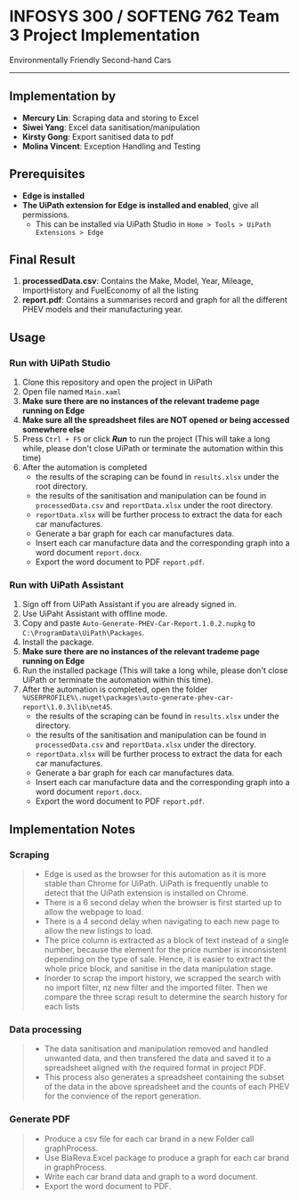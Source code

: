 # INFOSYS 300 / SOFTENG 762 Team 3 Project Implementation

Environmentally Friendly Second-hand Cars

---

## Implementation by

* **Mercury Lin**: Scraping data and storing to Excel
* **Siwei Yang**: Excel data sanitisation/manipulation
* **Kirsty Gong**: Export sanitised data to pdf
* **Molina Vincent**: Exception Handling and Testing

## Prerequisites

* **Edge is installed**
* **The UiPath extension for Edge is installed and enabled**, give all permissions.
  * This can be installed via UiPath Studio in `Home > Tools > UiPath Extensions > Edge`

## Final Result

1. **processedData.csv**: Contains the Make, Model, Year, Mileage, ImportHistory and FuelEconomy of all the listing
2. **report.pdf**: Contains a summarises record and graph for all the different PHEV models and their manufacturing year.  

## Usage

### Run with UiPath Studio

1. Clone this repository and open the project in UiPath
2. Open file named `Main.xaml`
3. **Make sure there are no instances of the relevant trademe page running on Edge**
4. **Make sure all the spreadsheet files are NOT opened or being accessed somewhere else**
5. Press `Ctrl + F5` or click **_Run_** to run the project (This will take a long while, please don't close UiPath or terminate the automation within this time)
6. After the automation is completed
    * the results of the scraping can be found in `results.xlsx` under the root directory.
    * the results of the sanitisation and manipulation can be found in `processedData.csv` and `reportData.xlsx` under the root directory.
    * `reportData.xlsx` will be further process to extract the data for each car manufactures.
    * Generate a bar graph for each car manufactures data.
    * Insert each car manufacture data and the corresponding graph into a word document `report.docx`.
    * Export the word document to PDF `report.pdf`.

### Run with UiPath Assistant

1. Sign off from UiPath Assistant if you are already signed in.
2. Use UiPaht Assistant with offline mode.
3. Copy and paste `Auto-Generate-PHEV-Car-Report.1.0.2.nupkg` to `C:\ProgramData\UiPath\Packages`.
4. Install the package.
5. **Make sure there are no instances of the relevant trademe page running on Edge**
6. Run the installed package (This will take a long while, please don't close UiPath or terminate the automation within this time).
7. After the automation is completed, open the folder `%USERPROFILE%\.nuget\packages\auto-generate-phev-car-report\1.0.3\lib\net45`.
    * the results of the scraping can be found in `results.xlsx` under the directory.
    * the results of the sanitisation and manipulation can be found in `processedData.csv` and `reportData.xlsx` under the directory.
    * `reportData.xlsx` will be further process to extract the data for each car manufactures.
    * Generate a bar graph for each car manufactures data.
    * Insert each car manufacture data and the corresponding graph into a word document `report.docx`.
    * Export the word document to PDF `report.pdf`.

## Implementation Notes

### Scraping

> * Edge is used as the browser for this automation as it is more stable than Chrome for UiPath. UiPath is frequently unable to detect that the UiPath extension is installed on Chrome.
> * There is a 6 second delay when the browser is first started up to allow the webpage to load.
> * There is a 4 second delay when navigating to each new page to allow the new listings to load.
> * The price column is extracted as a block of text instead of a single number, because the element for the price number is inconsistent depending on the type of sale. Hence, it is easier to extract the whole price block, and sanitise in the data manipulation stage.
> * Inorder to scrap the import history, we scrapped the search with no import filter, nz new filter and the imported filter. Then we compare the three scrap result to determine the search history for each lists

### Data processing

> * The data sanitisation and manipulation removed and handled unwanted data, and then transfered the data and saved it to a spreadsheet aligned with the required format in project PDF.
> * This process also generates a spreadsheet containing the subset of the data in the above spreadsheet and the counts of each PHEV for the convience of the report generation.

### Generate PDF

> * Produce a csv file for each car brand in a new Folder call graphProcess.
> * Use BlaReva.Excel package to produce a graph for each car brand in graphProcess.
> * Write each car brand data and graph to a word document.
> * Export the word document to PDF.
